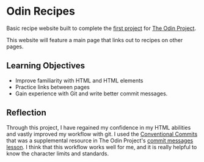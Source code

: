 # Odin Recipes

Basic recipe website built to complete the [first project](https://www.theodinproject.com/lessons/foundations-recipes) for [The Odin Project](https://theodinproject.com/).

This website will feature a main page that links out to recipes on other pages.

## Learning Objectives

- Improve familiarity with HTML and HTML elements
- Practice links between pages
- Gain experience with Git and write better commit messages.

## Reflection

Through this project, I have regained my confidence in my HTML abilities and vastly improved my workflow with git. I used the [Conventional Commits](https://www.conventionalcommits.org/en/v1.0.0) that was a supplemental resource in The Odin Project's [commit messages lesson](https://www.theodinproject.com/lessons/foundations-commit-messages). I think that this workflow works well for me, and it is really helpful to know the character limits and standards.
